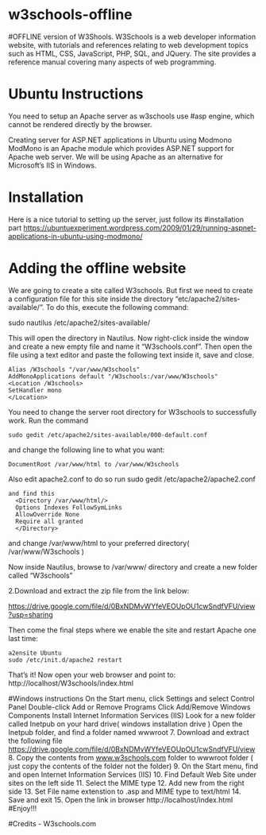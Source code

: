# w3schools-offline

#OFFLINE version of W3Shools.
W3Schools is a web developer information website, with tutorials and references relating to web development topics such as
HTML, CSS, JavaScript, PHP, SQL, and JQuery. The site provides a reference manual covering many aspects of web programming.

# Ubuntu Instructions

 You need to setup an Apache server as w3schools use #asp engine, which cannot be rendered directly by the browser.

 Creating server for ASP.NET applications in Ubuntu using Modmono
  ModMono is an Apache module which provides ASP.NET support for Apache web server. We will be using Apache as an        alternative for Microsoft’s IIS in Windows.
  
  # Installation
  Here is a nice tutorial to setting up the server, just follow its #installation part          https://ubuntuexperiment.wordpress.com/2009/01/29/running-aspnet-applications-in-ubuntu-using-modmono/

  # Adding the offline website
  We are going to create a site called W3schools. But first we need to create a configuration file for this site inside    the directory “etc/apache2/sites-available/”. To do this, execute the following command:
  
  sudo nautilus /etc/apache2/sites-available/ 
  
  This will open the directory in Nautilus. Now right-click inside the window and create a new empty file and name it “W3schools.conf”. Then open the file using a text editor and paste the following text inside it, save and close.
  
    Alias /W3schools "/var/www/W3schools"
    AddMonoApplications default "/W3schools:/var/www/W3schools"
    <Location /W3schools>
    SetHandler mono
    </Location>
    
  You need to change the server root directory for W3schools to successfully work.
    Run the command 
    
    sudo gedit /etc/apache2/sites-available/000-default.conf
    
  and change the following line to what you want:

    DocumentRoot /var/www/html to /var/www/W3schools
  
  Also edit apache2.conf to do so run 
    sudo gedit /etc/apache2/apache2.conf
    
    and find this
      <Directory /var/www/html/>
      Options Indexes FollowSymLinks
      AllowOverride None
      Require all granted
      </Directory>
      
 and change /var/www/html to your preferred directory( /var/www/W3schools )


  Now inside Nautilus, browse to /var/www/ directory and create a new folder called “W3schools”
  
2.Download and extract the zip file from the link below:

https://drive.google.com/file/d/0BxNDMvWYfeVEOUpOU1cwSndfVFU/view?usp=sharing


Then come the final steps where we enable the site and restart Apache one last time:

    a2ensite Ubuntu
    sudo /etc/init.d/apache2 restart
    
That’s it! Now open your web browser and point to:
http://localhost/W3schools/index.html

#Windows instructions
 On the Start menu, click Settings and select Control Panel
 Double-click Add or Remove Programs
 Click Add/Remove Windows Components
 Install Internet Information Services (IIS)
 Look for a new folder called Inetpub on your hard drive( windows installation drive )
 Open the Inetpub folder, and find a folder named wwwroot
  7. Download and extract the following file
      https://drive.google.com/file/d/0BxNDMvWYfeVEOUpOU1cwSndfVFU/view
  8. Copy the contents from www.w3schools.com folder to wwwroot folder ( just copy the contents of the folder not the folder)
  9. On the Start menu, find and open Internet Information Services (IIS)
  10. Find Default Web Site under sites on the left side
  11. Select the MIME type
  12. Add new from the right side
  13. Set File name extenstion to .asp and MIME type to text/html
  14. Save and exit
  15. Open the link in browser
      http://localhost/index.html
#Enjoy!!!    

#Credits - W3schools.com
